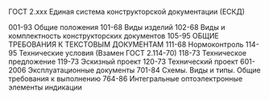 ГОСТ 2.xxx Единая система конструкторской документации (ЕСКД)

001-93 Общие положения
101-68 Виды изделий
102-68 Виды и комплектность конструкторских документов
105-95 ОБЩИЕ ТРЕБОВАНИЯ К ТЕКСТОВЫМ ДОКУМЕНТАМ
111-68 Нормоконтроль
114-95 Технические условия (Взамен ГОСТ 2.114-70)
118-73 Техническое предложение
119-73 Эскизный проект
120-73 Технический проект
601-2006 Эксплуатационные документы
701-84 Схемы. Виды и типы. Общие требования к выполнению
764-86 Интегральные оптоэлектронные элементы индикации
